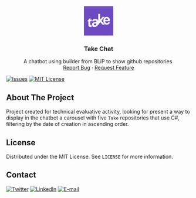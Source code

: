 <!--
*** Using the Best-README-Template. You can checkout in: 
*** https://github.com/othneildrew/Best-README-Template/blob/master/BLANK_README.md 
*** Thanks to @othneildrew.
-->

<!-- PROJECT LOGO -->
<br />
<p align="center">
  <a href="https://github.com/Thalmonn/takechat">
    <img src="https://github.com/Thalmonn/takechat/blob/main/assets/img/takelogopurple.png" alt="Logo" width="80" height="80">
  </a>

  <h3 align="center">Take Chat</h3>

  <p align="center">
    A chatbot using builder from BLiP to show github repositories.
    <br />
    <a href="https://github.com/Thalmonn/takechat/issues">Report Bug</a>
    ·
    <a href="https://github.com/Thalmonn/takechat/issues">Request Feature</a>
  </p>
</p>


<!-- PROJECT SHIELDS -->
<!--
*** Using markdown "reference style" links for readability.
*** Reference links are enclosed in brackets [ ] instead of parentheses ( ).
*** See the bottom of this document for the declaration of the reference variables
*** for contributors-url, forks-url, etc. This is an optional, concise syntax you may use.
*** https://www.markdownguide.org/basic-syntax/#reference-style-links
-->

[![Issues][issues-shield]][issues-url]
[![MIT License][license-shield]][license-url]


<!-- ABOUT THE PROJECT -->
## About The Project

Project created for technical evaluative activity, looking for present a way to display in the chatbot a carousel with five `Take` repositories that use C#, filtering by the date of creation in ascending order.

<!-- LICENSE -->
## License

Distributed under the MIT License. See `LICENSE` for more information.

<!-- CONTACT -->
## Contact

[![Twitter][twitter-shield]][twitter-url] [![LinkedIn][linkedin-shield]][linkedin-url] [![E-mail][gmail-shield]][gmail-url]

<!-- MARKDOWN LINKS & IMAGES -->
<!-- https://www.markdownguide.org/basic-syntax/#reference-style-links -->
[issues-shield]: https://img.shields.io/github/issues/Thalmonn/takechat.svg?style=for-the-badge
[issues-url]: https://github.com/Thalmonn/takechat/issues
[license-shield]: https://img.shields.io/github/license/Thalmonn/takechat.svg?style=for-the-badge
[license-url]: https://github.com/Thalmonn/takechat/blob/main/LICENSE.txt
[linkedin-shield]: https://img.shields.io/badge/-LinkedIn-black.svg?style=for-the-badge&logo=linkedin&colorB=555
[linkedin-url]: https://linkedin.com/in/Thalmonn
[twitter-shield]: https://img.shields.io/badge/-Twitter-black.svg?style=for-the-badge&logo=twitter&colorB=555
[twitter-url]: https://twitter.com/thalmonn
[gmail-shield]: https://img.shields.io/badge/-Gmail-black.svg?style=for-the-badge&logo=gmail&colorB=555
[gmail-url]: mailto:thalmonnsales@gmail.com